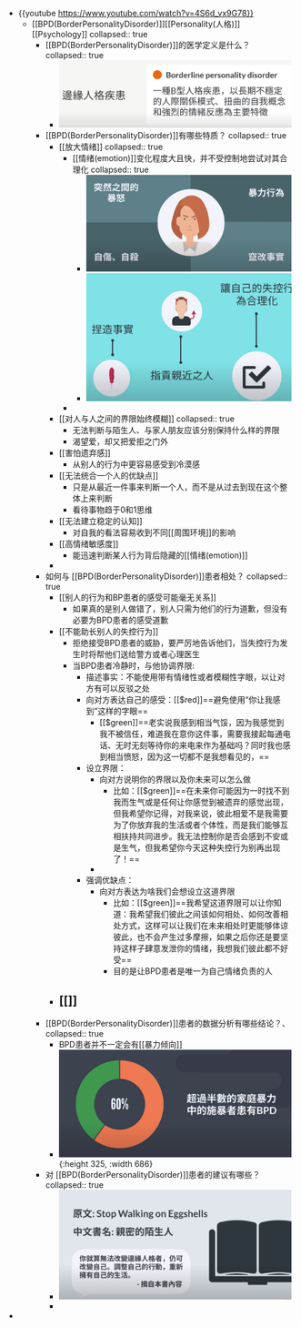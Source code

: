 - {{youtube https://www.youtube.com/watch?v=4S6d_vx9G78}}
	- [[BPD(BorderPersonalityDisorder)]][[Personality(人格)]] [[Psychology]]
	  collapsed:: true
		- [[BPD(BorderPersonalityDisorder)]]的医学定义是什么？
		  collapsed:: true
			- ![image.png](../assets/image_1673887603674_0.png)
		- [[BPD(BorderPersonalityDisorder)]]有哪些特质？
		  collapsed:: true
			- [[放大情绪]]
			  collapsed:: true
				- [[情绪(emotion)]]变化程度大且快，并不受控制地尝试对其合理化
				  collapsed:: true
					- ![image.png](../assets/image_1673887739041_0.png)
					- ![image.png](../assets/image_1673887759624_0.png)
				-
			- [[对人与人之间的界限始终模糊]]
			  collapsed:: true
				- 无法判断与陌生人、与家人朋友应该分别保持什么样的界限
				- 渴望爱，却又把爱拒之门外
			- [[害怕遗弃感]]
				- 从别人的行为中更容易感受到冷漠感
			- [[无法统合一个人的优缺点]]
				- 只是从最近一件事来判断一个人，而不是从过去到现在这个整体上来判断
				- 看待事物趋于0和1思维
			- [[无法建立稳定的认知]]
				- 对自我的看法容易收到不同[[周围环境]]的影响
			- [[高情绪敏感度]]
				- 能迅速判断某人行为背后隐藏的[[情绪(emotion)]]
			-
		- 如何与 [[BPD(BorderPersonalityDisorder)]]患者相处？
		  collapsed:: true
			- [[别人的行为和BP患者的感受可能毫无关系]]
				- 如果真的是别人做错了，别人只需为他们的行为道歉，但没有必要为BPD患者的感受道歉
			- [[不能助长别人的失控行为]]
				- 拒绝接受BPD患者的威胁，要严厉地告诉他们，当失控行为发生时将帮他们送给警方或者心理医生
				- 当BPD患者冷静时，与他协调界限:
					- 描述事实：不能使用带有情绪性或者模糊性字眼，以让对方有可以反驳之处
					- 向对方表达自己的感受：[[$red]]==避免使用“你让我感到”这样的字眼==
						- [[$green]]==老实说我感到相当气馁，因为我感觉到我不被信任，难道我在意你这件事，需要我接起每通电话、无时无刻等待你的来电来作为基础吗？同时我也感到相当愤怒，因为这一切都不是我想看见的，==
					- 设立界限：
						- 向对方说明你的界限以及你未来可以怎么做
							- 比如：[[$green]]==在未来你可能因为一时找不到我而生气或是任何让你感觉到被遗弃的感觉出现，但我希望你记得，对我来说，彼此相爱不是我需要为了你放弃我的生活或者个体性，而是我们能够互相扶持共同进步。我无法控制你是否会感到不安或是生气，但我希望你今天这种失控行为别再出现了！==
						-
					- 强调优缺点：
						- 向对方表达为啥我们会想设立这道界限
							- 比如：[[$green]]==我希望这道界限可以让你知道：我希望我们彼此之间该如何相处、如何改善相处方式，这样可以让我们在未来相处时更能够体谅彼此，也不会产生过多摩擦，如果之后你还是要坚持这样子肆意发泄你的情绪，我想我们彼此都不好受==
							- 目的是让BPD患者是唯一为自己情绪负责的人
			- [[]]
				-
		- [[BPD(BorderPersonalityDisorder)]]患者的数据分析有哪些结论？、
		  collapsed:: true
			- BPD患者并不一定会有[[暴力倾向]]
			- ![image.png](../assets/image_1673890236932_0.png){:height 325, :width 686}
		- 对 [[BPD(BorderPersonalityDisorder)]]患者的建议有哪些？
		  collapsed:: true
			- ![image.png](../assets/image_1673890353692_0.png)
			-
-